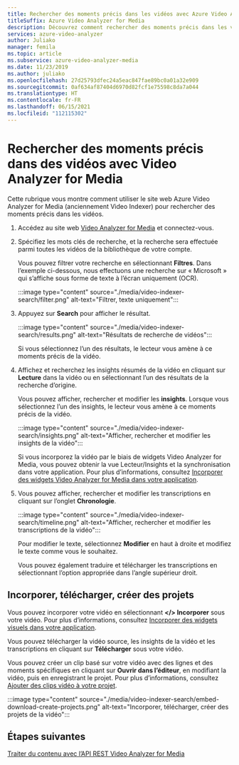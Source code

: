 ```yaml
---
title: Rechercher des moments précis dans les vidéos avec Azure Video Analyzer for Media (anciennement Video Indexer)
titleSuffix: Azure Video Analyzer for Media
description: Découvrez comment rechercher des moments précis dans les vidéos avec Azure Video Analyzer for Media (anciennement Video Indexer).
services: azure-video-analyzer
author: Juliako
manager: femila
ms.topic: article
ms.subservice: azure-video-analyzer-media
ms.date: 11/23/2019
ms.author: juliako
ms.openlocfilehash: 27d25793dfec24a5eac847fae89bc0a01a32e909
ms.sourcegitcommit: 0af634af87404d6970d82fcf1e75598c8da7a044
ms.translationtype: HT
ms.contentlocale: fr-FR
ms.lasthandoff: 06/15/2021
ms.locfileid: "112115302"
---
```

# <a name="search-for-exact-moments-in-videos-with-video-analyzer-for-media"></a>Rechercher des moments précis dans des vidéos avec Video Analyzer for Media

Cette rubrique vous montre comment utiliser le site web Azure Video Analyzer for Media (anciennement Video Indexer) pour rechercher des moments précis dans les vidéos.

1. Accédez au site web [Video Analyzer for Media](https://www.videoindexer.ai/) et connectez-vous.
1. Spécifiez les mots clés de recherche, et la recherche sera effectuée parmi toutes les vidéos de la bibliothèque de votre compte. 

    Vous pouvez filtrer votre recherche en sélectionnant **Filtres**. Dans l’exemple ci-dessous, nous effectuons une recherche sur « Microsoft » qui s’affiche sous forme de texte à l’écran uniquement (OCR).

    :::image type="content" source="./media/video-indexer-search/filter.png" alt-text="Filtrer, texte uniquement":::
1. Appuyez sur **Search** pour afficher le résultat.

    :::image type="content" source="./media/video-indexer-search/results.png" alt-text="Résultats de recherche de vidéos":::

    Si vous sélectionnez l’un des résultats, le lecteur vous amène à ce moments précis de la vidéo.
1. Affichez et recherchez les insights résumés de la vidéo en cliquant sur **Lecture** dans la vidéo ou en sélectionnant l’un des résultats de la recherche d’origine. 

    Vous pouvez afficher, rechercher et modifier les **insights**. Lorsque vous sélectionnez l’un des insights, le lecteur vous amène à ce moments précis de la vidéo.  

    :::image type="content" source="./media/video-indexer-search/insights.png" alt-text="Afficher, rechercher et modifier les insights de la vidéo":::

    Si vous incorporez la vidéo par le biais de widgets Video Analyzer for Media, vous pouvez obtenir la vue Lecteur/Insights et la synchronisation dans votre application. Pour plus d’informations, consultez [Incorporer des widgets Video Analyzer for Media dans votre application](video-indexer-embed-widgets.md).
1. Vous pouvez afficher, rechercher et modifier les transcriptions en cliquant sur l’onglet **Chronologie**. 

    :::image type="content" source="./media/video-indexer-search/timeline.png" alt-text="Afficher, rechercher et modifier les transcriptions de la vidéo":::

    Pour modifier le texte, sélectionnez **Modifier** en haut à droite et modifiez le texte comme vous le souhaitez. 

    Vous pouvez également traduire et télécharger les transcriptions en sélectionnant l’option appropriée dans l’angle supérieur droit. 

## <a name="embed-download-create-projects"></a>Incorporer, télécharger, créer des projets

Vous pouvez incorporer votre vidéo en sélectionnant **</> Incorporer** sous votre vidéo. Pour plus d’informations, consultez [Incorporer des widgets visuels dans votre application](video-indexer-embed-widgets.md).

Vous pouvez télécharger la vidéo source, les insights de la vidéo et les transcriptions en cliquant sur **Télécharger** sous votre vidéo.

Vous pouvez créer un clip basé sur votre vidéo avec des lignes et des moments spécifiques en cliquant sur **Ouvrir dans l’éditeur**, en modifiant la vidéo, puis en enregistrant le projet. Pour plus d’informations, consultez [Ajouter des clips vidéo à votre projet](use-editor-create-project.md).

:::image type="content" source="./media/video-indexer-search/embed-download-create-projects.png" alt-text="Incorporer, télécharger, créer des projets de la vidéo":::

## <a name="next-steps"></a>Étapes suivantes

[Traiter du contenu avec l’API REST Video Analyzer for Media](video-indexer-use-apis.md)
